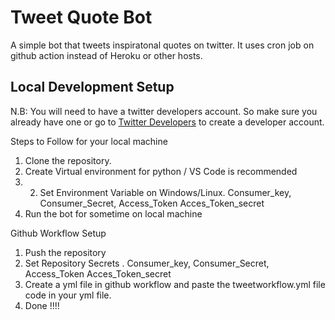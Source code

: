 # Tweet Quote Bot
A simple bot that tweets inspiratonal quotes on twitter. It uses cron job on github action instead of Heroku or other hosts.

## Local Development Setup
N.B: You will need to have a twitter developers account. So make sure you already have one or go to [Twitter Developers](https://developer.twitter.com/en/apply-for-access.html)
to create a developer account.

Steps to Follow for your local machine
1. Clone the repository.
2. Create Virtual environment for python / VS Code is recommended
3. 2. Set Environment Variable on Windows/Linux. Consumer_key, Consumer_Secret, Access_Token Acces_Token_secret
4. Run the bot for sometime on local machine 

Github Workflow Setup

1. Push the repository
2. Set Repository Secrets . Consumer_key, Consumer_Secret, Access_Token Acces_Token_secret
2. Create a yml file in github workflow and paste the tweetworkflow.yml file code in your yml file.
4. Done !!!!
